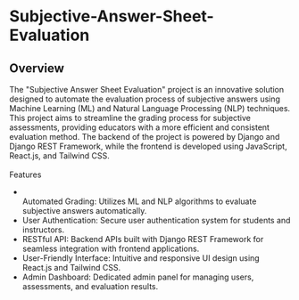 # Subjective-Answer-Sheet-Evaluation

<h2> Overview </h2>
The "Subjective Answer Sheet Evaluation" project is an innovative solution designed to automate the evaluation process of subjective answers using Machine Learning (ML) and Natural Language Processing (NLP) techniques. This project aims to streamline the grading process for subjective assessments, providing educators with a more efficient and consistent evaluation method. The backend of the project is powered by Django and Django REST Framework, while the frontend is developed using JavaScript, React.js, and Tailwind CSS.
<br />
<br />
Features
<ul>
<li></li>Automated Grading: Utilizes ML and NLP algorithms to evaluate subjective answers automatically.</li>
<li>User Authentication: Secure user authentication system for students and instructors.</li>
<li>RESTful API: Backend APIs built with Django REST Framework for seamless integration with frontend applications.</li>
<li>User-Friendly Interface: Intuitive and responsive UI design using React.js and Tailwind CSS.</li>
<li>Admin Dashboard: Dedicated admin panel for managing users, assessments, and evaluation results.</li>
</ul>
